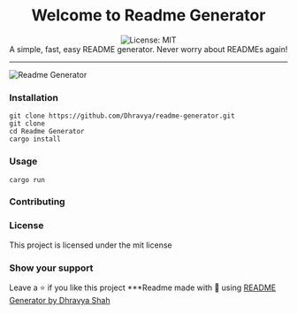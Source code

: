 <div align="center">
<h1 align="center">Welcome to Readme Generator</h1>
<img alt="License: MIT" src="https://img.shields.io/badge/License-MIT-yellow.svg" /><br>
A simple, fast, easy README generator. Never worry about READMEs again!
</div>

***
![Readme Generator](https://us-east-1.tixte.net/uploads/img.dhravya.dev/l0ap2hcs50a.png)

### Installation
```
git clone https://github.com/Dhravya/readme-generator.git
git clone 
cd Readme Generator
cargo install
```

### Usage
```
cargo run
```

### Contributing

### License
This project is licensed under the mit license
### Show your support
Leave a ⭐ if you like this project
***Readme made with 💖 using [README Generator by Dhravya Shah](https://github.com/Dhravya/readme-generator)
